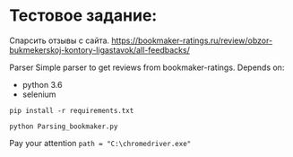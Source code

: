 # Тестовое задание:
Спарсить отзывы с сайта.
https://bookmaker-ratings.ru/review/obzor-bukmekerskoj-kontory-ligastavok/all-feedbacks/

Parser
Simple parser to get reviews from bookmaker-ratings.
Depends on:

- python 3.6
- selenium


`pip install -r requirements.txt`

`python Parsing_bookmaker.py`

Pay your attention
`path = "C:\chromedriver.exe"`
